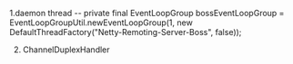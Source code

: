 1.daemon thread
 --    private final EventLoopGroup bossEventLoopGroup = EventLoopGroupUtil.newEventLoopGroup(1,
                new DefaultThreadFactory("Netty-Remoting-Server-Boss", false)); 
                
2. ChannelDuplexHandler                